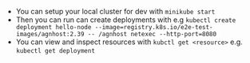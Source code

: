 * You can setup your local cluster for dev with `minikube start`
* Then you can run can create deployments with e.g `kubectl create deployment hello-node --image=registry.k8s.io/e2e-test-images/agnhost:2.39 -- /agnhost netexec --http-port=8080`
* You can view and inspect resources with `kubctl get <resource>` e.g. `kubectl get deployment`

